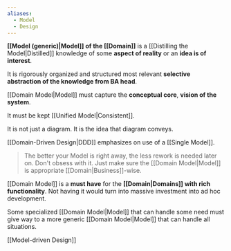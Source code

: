 ```yaml
---
aliases:
  - Model
  - Design
---
```

**[[Model (generic)|Model]] of the [[Domain]]** is a [[Distilling the Model|Distilled]] knowledge of some **aspect of reality** or an **idea is of interest**.

It is rigorously organized and structured most relevant **selective abstraction of the knowledge from BA head**. 

[[Domain Model|Model]] must capture the **conceptual core**, **vision of the system**.

It must be kept [[Unified Model|Consistent]].

It is not just a diagram. It is the idea that diagram conveys.

[[Domain-Driven Design|DDD]] emphasizes on use of a [[Single Model]].

> The better your Model is right away, the less rework is needed later on. Don't obsess with it. Just make sure the [[Domain Model|Model]] is appropriate [[Domain|Business]]-wise.

[[Domain Model]] is a **must have** for the **[[Domain|Domains]] with rich functionality**. Not having it would turn into massive investment into ad hoc development.

Some specialized [[Domain Model|Model]] that can handle some need must give way to a more generic [[Domain Model|Model]] that can handle all situations.

[[Model-driven Design]]

